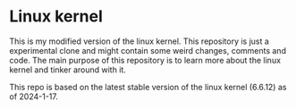 # Linux kernel

This is my modified version of the linux kernel. This repository is just a experimental clone and might contain some weird changes, comments and code. The main purpose of this repository is to learn more about the linux kernel and tinker around with it.

This repo is based on the latest stable version of the linux kernel (6.6.12) as of 2024-1-17.
